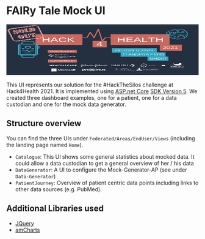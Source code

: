 # FAIRy Tale Mock UI

<img src="/Hack4Health.webp" width="728" height="132">

This UI represents our solution for the #HackTheSilos challenge at Hack4Health 2021. It is implemented using [ASP.net Core](https://docs.microsoft.com/en-us/aspnet/core/introduction-to-aspnet-core) [SDK Version 5](https://docs.microsoft.com/en-us/aspnet/core/release-notes/aspnetcore-5.0?view=aspnetcore-5.0). We created three dashboard examples, one for a patient, one for a data custodian and one for the mock data generator. 

## Structure overview

You can find the three UIs under `Federated/Areas/EndUser/Views` (including the landing page named `Home`). 

* `Catalogue`: This UI shows some general statistics about mocked data. It could allow a data custodian to get a general overview of her / his data
* `DataGenerator`: A UI to configure the Mock-Generator-AP (see under `Data-Generator`)
* `PatientJourney`: Overview of patient centric data points including links to other data sources (e.g. PubMed).

## Additional Libraries used

* [JQuery](https://jqueryui.com/)
* [amCharts](https://www.amcharts.com/)
